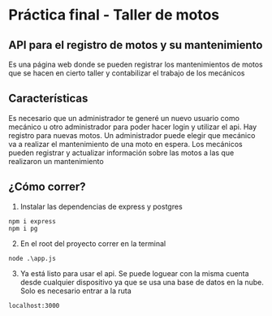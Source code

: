 # Práctica final - Taller de motos

## API para el registro de motos y su mantenimiento
Es una página web donde se pueden registrar los mantenimientos de motos que se hacen en cierto taller y contabilizar
el trabajo de los mecánicos

## Características
Es necesario que un administrador te generé un nuevo usuario como mecánico u otro administrador 
para poder hacer login y utilizar el api.
Hay registro para nuevas motos.
Un administrador puede elegir que mecánico va a realizar el mantenimiento de una moto en espera.
Los mecánicos pueden registrar y actualizar información sobre las motos a las que realizaron un mantenimiento

## ¿Cómo correr?

1. Instalar las dependencias de express y postgres
```
npm i express
npm i pg
```
2. En el root del proyecto correr en la terminal 
```
node .\app.js
```
3. Ya está listo para usar el api. Se puede loguear con la misma cuenta desde cualquier dispositivo ya que se usa una base de datos en la nube. Solo es necesario entrar a la ruta
```
localhost:3000
```
